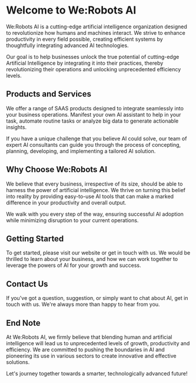 # Welcome to We:Robots AI

We:Robots AI is a cutting-edge artificial intelligence organization designed to revolutionize how humans and machines interact. We strive to enhance productivity in every field possible, creating efficient systems by thoughtfully integrating advanced AI technologies.

Our goal is to help businesses unlock the true potential of cutting-edge Artificial Intelligence by integrating it into their practices, thereby revolutionizing their operations and unlocking unprecedented efficiency levels.

## Products and Services

We offer a range of SAAS products designed to integrate seamlessly into your business operations. Manifest your own AI assistant to help in your task, automate routine tasks or analyze big data to generate actionable insights.

If you have a unique challenge that you believe AI could solve, our team of expert AI consultants can guide you through the process of concepting, planning, developing, and implementing a tailored AI solution.

## Why Choose We:Robots AI

We believe that every business, irrespective of its size, should be able to harness the power of artificial intelligence. We thrive on turning this belief into reality by providing easy-to-use AI tools that can make a marked difference in your productivity and overall output.

We walk with you every step of the way, ensuring successful AI adoption while minimizing disruption to your current operations.

## Getting Started

To get started, please visit our website or get in touch with us. We would be thrilled to learn about your business, and how we can work together to leverage the powers of AI for your growth and success.

## Contact Us

If you've got a question, suggestion, or simply want to chat about AI, get in touch with us. We're always more than happy to hear from you.

## End Note

At We:Robots AI, we firmly believe that blending human and artificial intelligence will lead us to unprecedented levels of growth, productivity and efficiency. We are committed to pushing the boundaries in AI and pioneering its use in various sectors to create innovative and effective solutions.

Let's journey together towards a smarter, technologically advanced future!
